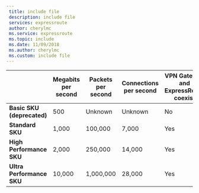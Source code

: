 ```yaml
---
 title: include file
 description: include file
 services: expressroute
 author: cherylmc
 ms.service: expressroute
 ms.topic: include
 ms.date: 11/09/2018
 ms.author: cherylmc
 ms.custom: include file
---
```



|  | **Megabits per second** | **Packets per second** | **Connections per second** | **VPN Gateway and ExpressRoute coexist** |
| --- | --- | --- | --- | --- |
| **Basic SKU (deprecated)** |500 | Unknown | Unknown |No |
| **Standard SKU** |1,000 | 100,000 | 7,000 | Yes |
| **High Performance SKU** |2,000 | 250,000 | 14,000 | Yes |
| **Ultra Performance SKU** |10,000 | 1,000,000 | 28,000 | Yes |

